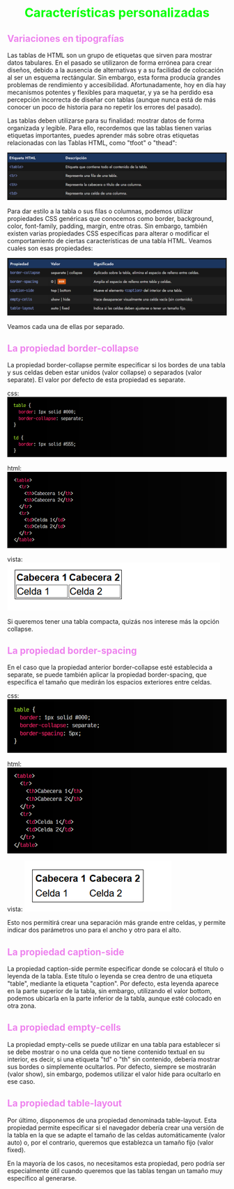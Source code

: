 # <span style="color:lime"><center>Características personalizadas</center></span>

## <span style="color:violet">Variaciones en tipografías</span>
Las tablas de HTML son un grupo de etiquetas que sirven para mostrar datos tabulares. En el pasado se utilizaron de forma errónea para crear diseños, debido a la ausencia de alternativas y a su facilidad de colocación al ser un esquema rectángular. Sin embargo, esta forma producía grandes problemas de rendimiento y accesibilidad. Afortunadamente, hoy en día hay mecanismos potentes y flexibles para maquetar, y ya se ha perdido esa percepción incorrecta de diseñar con tablas (aunque nunca está de más conocer un poco de historia para no repetir los errores del pasado).

Las tablas deben utilizarse para su finalidad: mostrar datos de forma organizada y legible. Para ello, recordemos que las tablas tienen varias etiquetas importantes, puedes aprender más sobre otras etiquetas relacionadas con las Tablas HTML, como "tfoot" o "thead":

![alt text](./imagenes-tablas-css/image.png)

Para dar estilo a la tabla o sus filas o columnas, podemos utilizar propiedades CSS genéricas que conocemos como border, background, color, font-family, padding, margin, entre otras. Sin embargo, también existen varias propiedades CSS específicas para alterar o modificar el comportamiento de ciertas características de una tabla HTML. Veamos cuales son esas propiedades:

![alt text](./imagenes-tablas-css/image-1.png)

Veamos cada una de ellas por separado.

## <span style="color:violet">La propiedad border-collapse</span>
La propiedad border-collapse permite especificar si los bordes de una tabla y sus celdas deben estar unidos (valor collapse) o separados (valor separate). El valor por defecto de esta propiedad es separate.

css:
![alt text](./imagenes-tablas-css/image-2.png)

html:
![alt text](./imagenes-tablas-css/image-3.png)

vista:
![alt text](./imagenes-tablas-css/image-4.png)

Si queremos tener una tabla compacta, quizás nos interese más la opción collapse.

## <span style="color:violet">La propiedad border-spacing</span>
En el caso que la propiedad anterior border-collapse esté establecida a separate, se puede también aplicar la propiedad border-spacing, que especifica el tamaño que medirán los espacios exteriores entre celdas.

css:
![alt text](./imagenes-tablas-css/image-5.png)

html:
![alt text](./imagenes-tablas-css/image-6.png)

vista:
![alt text](./imagenes-tablas-css/image-7.png)

Esto nos permitirá crear una separación más grande entre celdas, y permite indicar dos parámetros uno para el ancho y otro para el alto.

## <span style="color:violet">La propiedad caption-side</span>
La propiedad caption-side permite especificar donde se colocará el título o leyenda de la tabla. Este título o leyenda se crea dentro de una etiqueta "table", mediante la etiqueta "caption". Por defecto, esta leyenda aparece en la parte superior de la tabla, sin embargo, utilizando el valor bottom, podemos ubicarla en la parte inferior de la tabla, aunque esté colocado en otra zona.

## <span style="color:violet">La propiedad empty-cells</span>
La propiedad empty-cells se puede utilizar en una tabla para establecer si se debe mostrar o no una celda que no tiene contenido textual en su interior, es decir, si una etiqueta "td" o "th" sin contenido, debería mostrar sus bordes o simplemente ocultarlos. Por defecto, siempre se mostrarán (valor show), sin embargo, podemos utilizar el valor hide para ocultarlo en ese caso.

## <span style="color:violet">La propiedad table-layout</span>
Por último, disponemos de una propiedad denominada table-layout. Esta propiedad permite especificar si el navegador debería crear una versión de la tabla en la que se adapte el tamaño de las celdas automáticamente (valor auto) o, por el contrario, queremos que establezca un tamaño fijo (valor fixed).

En la mayoría de los casos, no necesitamos esta propiedad, pero podría ser especialmente útil cuando queremos que las tablas tengan un tamaño muy específico al generarse.